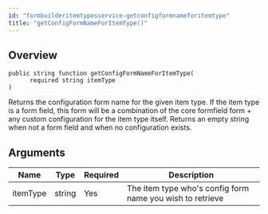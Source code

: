 ```yaml
---
id: "formbuilderitemtypesservice-getconfigformnameforitemtype"
title: "getConfigFormNameForItemType()"
---
```



## Overview




```luceescript
public string function getConfigFormNameForItemType(
      required string itemType
)
```

Returns the configuration form name for the given item
type. If the item type is a form field, this form will
be a combination of the core formfield form + any custom
configuration for the item type itself.
Returns an empty string when not a form field and when
no configuration exists.

## Arguments


<div class="table-responsive"><table class="table"><thead><tr><th>Name</th><th>Type</th><th>Required</th><th>Description</th></tr></thead><tbody><tr><td>itemType</td><td>string</td><td>Yes</td><td>The item type who's config form name you wish to retrieve</td></tr></tbody></table></div>
